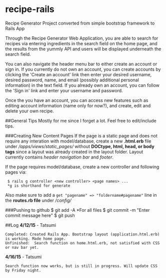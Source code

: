 # recipe-rails
Recipe Generator Project converted from simple bootstrap framework to Rails App

Through the Recipe Generator Web Application, you are able to search for recipes via entering ingredients in the search field on the home page, and the results from the yummly API and users will be displayed underneath the search field. 

You can also navigate the header menu bar to either create an account or sign in. If you currently do not own an account, you can create accounts by clicking the 'Create an account' link then enter your desired username, desired password, name, and email (possibly additional personal information) in the text field. If you already own an account, you can follow the 'Sign in' link and enter your username and password.

Once the you have an account, you can access new features such as editing account information (name only for now?), and create, edit and delete your own recipe.

##General Tips 
Mostly for me since I forget a lot. Feel free to edit/include tips.

###Creating New Content Pages
If the page is a static page and does not require any interation with model/database, create a new **.html.erb** file under 
*/apps/views/static_pages/* without **DOCtype, html, head, or body tags** since a layout was already created in the layout folder. Layout currently contains *header navigation bar* and *footer*.

If the page requires model/database, create a new controller and following pages via:
```
 $ rails g controller <new controller> <page names> ...
 *g is shorthand for generate
```
Also make sure to add a `get "pagename" => "foldername#pagename"` line in the **routes.rb file** under */config/*

###Pushing to github
    $ git add -A
    *For all files
    $ git commit -m "Enter commit message here"
    $ git push

##Log 
**4/12/15** - Tatsumi

    Completed: Created Rails App. Bootstrap layout (application.html.erb) is working. Made home page.
    Unfinished:  Search function on home.html.erb, not satisfied with CSS or nav bar yet.


**4/16/15** - Tatsumi

    Search function now works, but is still in progress. Will update CSS by Friday night.
